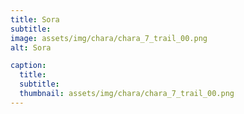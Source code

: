 ```yaml
---
title: Sora
subtitle: 
image: assets/img/chara/chara_7_trail_00.png
alt: Sora

caption:
  title:
  subtitle: 
  thumbnail: assets/img/chara/chara_7_trail_00.png
---
```

